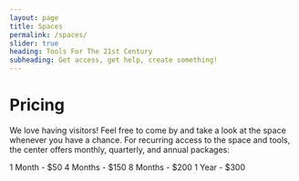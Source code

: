 ```yaml
---
layout: page
title: Spaces
permalink: /spaces/
slider: true
heading: Tools For The 21st Century
subheading: Get access, get help, create something!
---
```


# Pricing

We love having visitors! Feel free to come by and take a look at the space whenever you have a chance. For recurring access to the space and tools, the center offers monthly, quarterly, and annual packages:

1 Month - $50
4 Months - $150
8 Months - $200
1 Year - $300